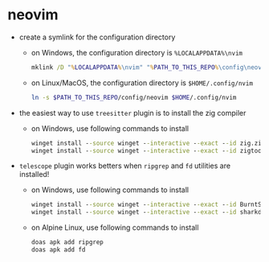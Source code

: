 # neovim

- create a symlink for the configuration directory

  - on Windows, the configuration directory is `%LOCALAPPDATA%\nvim`

    ```bat
    mklink /D "%LOCALAPPDATA%\nvim" "%PATH_TO_THIS_REPO%\config\neovim"
    ```

  - on Linux/MacOS, the configuration directory is `$HOME/.config/nvim`
    ```sh
    ln -s $PATH_TO_THIS_REPO/config/neovim $HOME/.config/nvim
    ```

- the easiest way to use `treesitter` plugin is to install the zig compiler
  - on Windows, use following commands to install
    ```bat
    winget install --source winget --interactive --exact --id zig.zig
    winget install --source winget --interactive --exact --id zigtools.zls
    ```

- `telescope` plugin works betters when `ripgrep` and `fd` utilities are installed!
  - on Windows, use following commands to install
    ```bat
    winget install --source winget --interactive --exact --id BurntSushi.ripgrep.MSVC
    winget install --source winget --interactive --exact --id sharkdp.fd
    ```
  - on Alpine Linux, use following commands to install
    ```bat
    doas apk add ripgrep
    doas apk add fd
    ```
